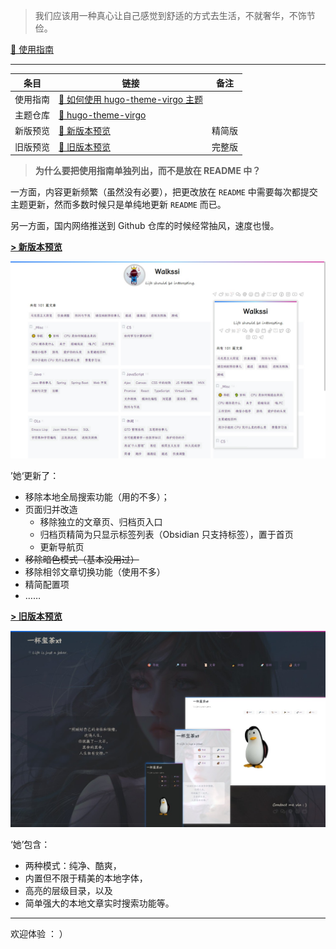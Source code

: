 > 我们应该用一种真心让自己感觉到舒适的方式去生活，不就奢华，不饰节俭。

[📘 使用指南](https://walkssi.com/%E5%A6%82%E4%BD%95%E4%BD%BF%E7%94%A8-hugo-theme-virgo-%E4%B8%BB%E9%A2%98/)

---



| 条目     | 链接                                                         | 备注   |
| -------- | ------------------------------------------------------------ | ------ |
| 使用指南 | [📘 如何使用 hugo-theme-virgo 主题](https://walkssi.com/%E5%A6%82%E4%BD%95%E4%BD%BF%E7%94%A8-hugo-theme-virgo-%E4%B8%BB%E9%A2%98/) |        |
| 主题仓库 | [🎨 hugo-theme-virgo](https://themes.gohugo.io/themes/hugo-theme-virgo/) |        |
| 新版预览 | [👀 新版本预览](https://walkssi.com)                          | 精简版 |
| 旧版预览 | [👀 旧版本预览](https://loveminimal.github.io)                | 完整版 |




> **为什么要把使用指南单独列出，而不是放在 README 中？**

一方面，内容更新频繁（虽然没有必要），把更改放在 `README` 中需要每次都提交主题更新，然而多数时候只是单纯地更新 `README` 而已。

另一方面，国内网络推送到 Github 仓库的时候经常抽风，速度也慢。

[**> 新版本预览**](https://walkssi.com)

![新版](images/ob.png)

’她‘更新了：

- 移除本地全局搜索功能（用的不多）；
- 页面归并改造
  - 移除独立的文章页、归档页入口
  - 归档页精简为只显示标签列表（Obsidian 只支持标签），置于首页
  - 更新导航页
- ~~移除暗色模式（基本没用过）~~
- 移除相邻文章切换功能（使用不多）
- 精简配置项
- ……



[**> 旧版本预览**](https://loveminimal.github.io)

![旧版](images/preview.png)



‘她’包含：

- 两种模式：纯净、酷爽，
- 内置但不限于精美的本地字体，
- 高亮的层级目录，以及
- 简单强大的本地文章实时搜索功能等。

---

欢迎体验 ： ） 
